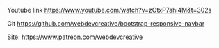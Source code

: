 Youtube link 
https://www.youtube.com/watch?v=zOtxP7ahi4M&t=302s

Git
https://github.com/webdevcreative/bootstrap-responsive-navbar


Site:
https://www.patreon.com/webdevcreative

